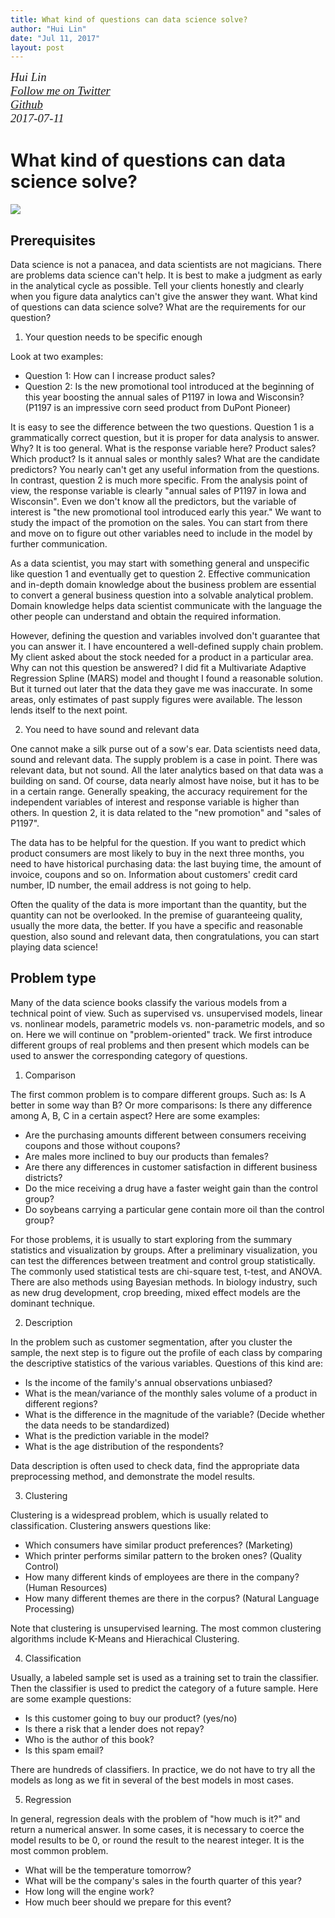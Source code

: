```yaml
---
title: What kind of questions can data science solve?
author: "Hui Lin"
date: "Jul 11, 2017"
layout: post
---
```


<p style="font-family: serif; margin:0; font-size:14pt; font-style:italic">Hui Lin </p>
<p style="font-family: serif; margin:0; font-size:14pt; font-style:italic">
<a href="https://twitter.com/gossip_rabbit">Follow me on Twitter</a></p>
<p style="font-family: serif; margin:0; font-size:14pt; font-style:italic">
<a href="https://github.com/happyrabbit">Github</a></p>
<p style="font-family: serif; margin:0; font-size:14pt; font-style:italic">2017-07-11</p>

# What kind of questions can data science solve?

![](http://scientistcafe.com/book/Figure/DataScienceQuestion.png)

## Prerequisites

Data science is not a panacea, and data scientists are not magicians. There are problems data science can't help. It is best to make a judgment as early in the analytical cycle as possible. Tell your clients honestly and clearly when you figure data analytics can't give the answer they want. What kind of questions can data science solve? What are the requirements for our question?

1. Your question needs to be specific enough

Look at two examples:

- Question 1:  How can I increase product sales?
- Question 2:  Is the new promotional tool introduced at the beginning of this year boosting the annual sales of P1197 in Iowa and Wisconsin? (P1197 is an impressive corn seed product from DuPont Pioneer)

It is easy to see the difference between the two questions. Question 1 is a grammatically correct question, but it is proper for data analysis to answer. Why? It is too general. What is the response variable here? Product sales? Which product? Is it annual sales or monthly sales? What are the candidate predictors? You nearly can't get any useful information from the questions. In contrast, question 2 is much more specific. From the analysis point of view, the response variable is clearly "annual sales of P1197 in Iowa and Wisconsin". Even we don't know all the predictors, but the variable of interest is "the new promotional tool introduced early this year." We want to study the impact of the promotion on the sales. You can start from there and move on to figure out other variables need to include in the model by further communication. 

As a data scientist, you may start with something general and unspecific like question 1 and eventually get to question 2.  Effective communication and in-depth domain knowledge about the business problem are essential to convert a general business question into a solvable analytical problem. Domain knowledge helps data scientist communicate with the language the other people can understand and obtain the required information. 

However, defining the question and variables involved don't guarantee that you can answer it.  I have encountered a well-defined supply chain problem. My client asked about the stock needed for a product in a particular area. Why can not this question be answered? I did fit a Multivariate Adaptive Regression Spline (MARS) model and thought I found a reasonable solution. But it turned out later that the data they gave me was inaccurate. In some areas, only estimates of past supply figures were available.  The lesson lends itself to the next point.

2.  You need to have sound and relevant data

One cannot make a silk purse out of a sow's ear.  Data scientists need data, sound and relevant data. The supply problem is a case in point. There was relevant data, but not sound. All the later analytics based on that data was a building on sand. Of course, data nearly almost have noise, but it has to be in a certain range.  Generally speaking, the accuracy requirement for the independent variables of interest and response variable is higher than others. In question 2, it is data related to the "new promotion" and "sales of P1197".

The data has to be helpful for the question. If you want to predict which product consumers are most likely to buy in the next three months,  you need to have historical purchasing data: the last buying time, the amount of invoice, coupons and so on. Information about customers' credit card number, ID number, the email address is not going to help.

Often the quality of the data is more important than the quantity, but the quantity can not be overlooked. In the premise of guaranteeing quality, usually the more data, the better.  If you have a specific and reasonable question, also sound and relevant data, then congratulations, you can start playing data science!

## Problem type

Many of the data science books classify the various models from a technical point of view. Such as supervised vs. unsupervised models, linear vs. nonlinear models, parametric models vs. non-parametric models, and so on. Here we will continue on "problem-oriented" track. We first introduce different groups of real problems and then present which models can be used to answer the corresponding category of questions. 

1. Comparison

The first common problem is to compare different groups. Such as: Is A better in some way than B? Or more comparisons: Is there any difference among A, B, C in a certain aspect? Here are some examples:

- Are the purchasing amounts different between consumers receiving coupons and those without coupons?
- Are males more inclined to buy our products than females?
- Are there any differences in customer satisfaction in different business districts?
- Do the mice receiving a drug have a faster weight gain than the control group?
- Do soybeans carrying a particular gene contain more oil than the control group?

For those problems, it is usually to start exploring from the summary statistics and visualization by groups. After a preliminary visualization, you can test the differences between treatment and control group statistically. The commonly used statistical tests are chi-square test, t-test, and ANOVA. There are also methods using Bayesian methods. In biology industry, such as new drug development, crop breeding, mixed effect models are the dominant technique.

2. Description

In the problem such as customer segmentation, after you cluster the sample, the next step is to figure out the profile of each class by comparing the descriptive statistics of the various variables. Questions of this kind are:

- Is the income of the family's annual observations unbiased?
- What is the mean/variance of the monthly sales volume of a product in different regions?
- What is the difference in the magnitude of the variable? (Decide whether the data needs to be standardized)
- What is the prediction variable in the model?
- What is the age distribution of the respondents?

Data description is often used to check data, find the appropriate data preprocessing method, and demonstrate the model results.

3. Clustering

Clustering is a widespread problem, which is usually related to classification. Clustering answers questions like:

- Which consumers have similar product preferences? (Marketing)
- Which printer performs similar pattern to the broken ones? (Quality Control)
- How many different kinds of employees are there in the company? (Human Resources)
- How many different themes are there in the corpus? (Natural Language Processing)

Note that clustering is unsupervised learning. The most common clustering algorithms include K-Means and Hierachical Clustering. 

4. Classification

Usually, a labeled sample set is used as a training set to train the classifier. Then the classifier is used to predict the category of a future sample.  Here are some example questions:

- Is this customer going to buy our product? (yes/no)
- Is there a risk that a lender does not repay?
- Who is the author of this book?
- Is this spam email?

There are hundreds of classifiers. In practice, we do not have to try all the models as long as we fit in several of the best models in most cases. 

5. Regression

In general, regression deals with the problem of "how much is it?" and return a numerical answer.  In some cases, it is necessary to coerce the model results to be 0, or round the result to the nearest integer. It is the most common problem. 

- What will be the temperature tomorrow?
- What will be the company's sales in the fourth quarter of this year?
- How long will the engine work?
- How much beer should we prepare for this event?
